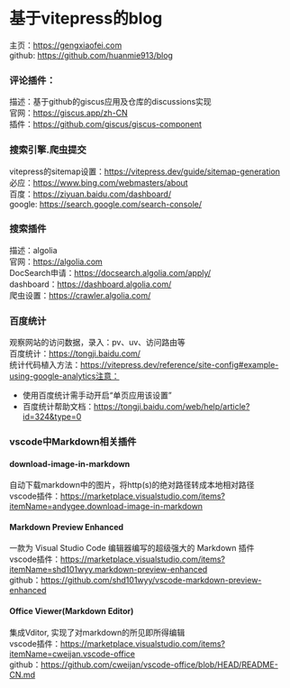 # 基于vitepress的blog
主页：https://gengxiaofei.com  
github: https://github.com/huanmie913/blog  

### 评论插件：
描述：基于github的giscus应用及仓库的discussions实现  
官网：https://giscus.app/zh-CN  
插件：https://github.com/giscus/giscus-component  

### 搜索引擎.爬虫提交
vitepress的sitemap设置：https://vitepress.dev/guide/sitemap-generation  
必应：https://www.bing.com/webmasters/about  
百度：https://ziyuan.baidu.com/dashboard/  
google: https://search.google.com/search-console/  

### 搜索插件
描述：algolia  
官网：https://algolia.com  
DocSearch申请：https://docsearch.algolia.com/apply/  
dashboard：https://dashboard.algolia.com/  
爬虫设置：https://crawler.algolia.com/  

### 百度统计
观察网站的访问数据，录入：pv、uv、访问路由等  
百度统计：https://tongji.baidu.com/  
统计代码植入方法：https://vitepress.dev/reference/site-config#example-using-google-analytics注意： 
- 使用百度统计需手动开启“单页应用该设置”
- 百度统计帮助文档：https://tongji.baidu.com/web/help/article?id=324&type=0


### vscode中Markdown相关插件  
#### **download-image-in-markdown**
自动下载markdown中的图片，将http(s)的绝对路径转成本地相对路径  
vscode插件：https://marketplace.visualstudio.com/items?itemName=andygee.download-image-in-markdown  

#### Markdown Preview Enhanced  
一款为 Visual Studio Code 编辑器编写的超级强大的 Markdown 插件  
vscode插件：https://marketplace.visualstudio.com/items?itemName=shd101wyy.markdown-preview-enhanced  
github：https://github.com/shd101wyy/vscode-markdown-preview-enhanced  

#### Office Viewer(Markdown Editor)  
集成Vditor, 实现了对markdown的所见即所得编辑  
vscode插件：https://marketplace.visualstudio.com/items?itemName=cweijan.vscode-office  
github：https://github.com/cweijan/vscode-office/blob/HEAD/README-CN.md  
